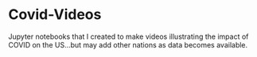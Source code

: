 # Covid-Videos
Jupyter notebooks that I created to make videos illustrating the impact of COVID on the US...but may add other nations as data becomes available.
